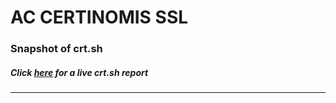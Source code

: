 # AC CERTINOMIS SSL
### Snapshot of crt.sh
##### Click [here](https://crt.sh/?q=D0EE8535A9DBFD0CB473ABAE98F4313FC06085DAB1739B070A22105902EDC6BB) for a live crt.sh report

---
